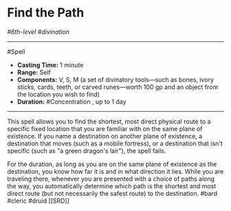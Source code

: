 # Find the Path
*#6th-level #divination*
___ 
#Spell
- **Casting Time:** 1 minute
- **Range:** Self
- **Components:** V, S, M (a set of divinatory tools—such as bones, ivory sticks, cards, teeth, or carved runes—worth 100 gp and an object from the location you wish to find)
- **Duration:** #Concentration , up to 1 day
---
This spell allows you to find the shortest, most direct physical route to a specific fixed location that you are familiar with on the same plane of existence. If you name a destination on another plane of existence, a destination that moves (such as a mobile fortress), or a destination that isn't specific (such as "a green dragon's lair"), the spell fails.

For the duration, as long as you are on the same plane of existence as the destination, you know how far it is and in what direction it lies. While you are traveling there, whenever you are presented with a choice of paths along the way, you automatically determine which path is the shortest and most direct route (but not necessarily the safest route) to the destination.
#bard
#cleric
#druid
[[SRD]]